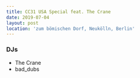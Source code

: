 ```yaml
---
title: CC31 USA Special feat. The Crane
date: 2019-07-04
layout: post
location: 'zum bömischen Dorf, Neukölln, Berlin' 
---
```


### DJs
- The Crane
- bad_dubs
